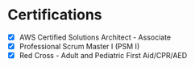 # Certifications

- [x] AWS Certified Solutions Architect - Associate
- [x] Professional Scrum Master I (PSM I)
- [x] Red Cross - Adult and Pediatric First Aid/CPR/AED

